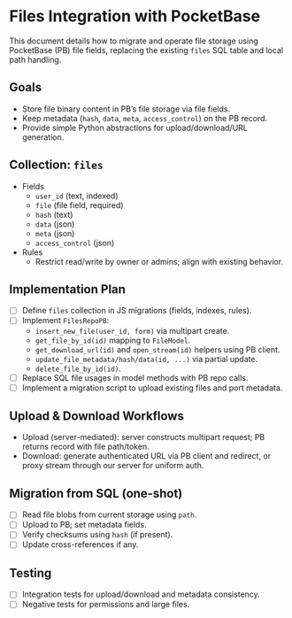 # Files Integration with PocketBase

This document details how to migrate and operate file storage using PocketBase (PB) file fields, replacing the existing `files` SQL table and local path handling.

## Goals
- Store file binary content in PB’s file storage via file fields.
- Keep metadata (`hash`, `data`, `meta`, `access_control`) on the PB record.
- Provide simple Python abstractions for upload/download/URL generation.

## Collection: `files`
- Fields
  - `user_id` (text, indexed)
  - `file` (file field, required)
  - `hash` (text)
  - `data` (json)
  - `meta` (json)
  - `access_control` (json)
- Rules
  - Restrict read/write by owner or admins; align with existing behavior.

## Implementation Plan
- [ ] Define `files` collection in JS migrations (fields, indexes, rules).
- [ ] Implement `FilesRepoPB`:
  - `insert_new_file(user_id, form)` via multipart create.
  - `get_file_by_id(id)` mapping to `FileModel`.
  - `get_download_url(id)` and `open_stream(id)` helpers using PB client.
  - `update_file_metadata/hash/data(id, ...)` via partial update.
  - `delete_file_by_id(id)`.
- [ ] Replace SQL file usages in model methods with PB repo calls.
- [ ] Implement a migration script to upload existing files and port metadata.

## Upload & Download Workflows
- Upload (server-mediated): server constructs multipart request; PB returns record with file path/token.
- Download: generate authenticated URL via PB client and redirect, or proxy stream through our server for uniform auth.

## Migration from SQL (one-shot)
- [ ] Read file blobs from current storage using `path`.
- [ ] Upload to PB; set metadata fields.
- [ ] Verify checksums using `hash` (if present).
- [ ] Update cross-references if any.

## Testing
- [ ] Integration tests for upload/download and metadata consistency.
- [ ] Negative tests for permissions and large files.